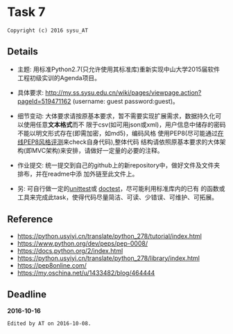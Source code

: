 # Task 7 #
`Copyright (c) 2016 sysu_AT`  


## Details ##
* 主题: 用标准Python2.7(只允许使用其标准库)重新实现中山大学2015届软件工程初级实训的Agenda项目。

* 具体要求: http://my.ss.sysu.edu.cn/wiki/pages/viewpage.action?pageId=519471162 
(username: guest password:guest)。

* 细节变动: 大体要求请按原基本要求，暂不需要实现扩展需求，数据持久化可以使用任意**文本格式**而不
限于csv(如可用json或xml)，用户信息中储存的密码不能以明文形式存在(即需加密，如md5)，编码风格
使用PEP8(尽可能通过[在线PEP8风格评测](http://pep8online.com/)来check自身代码),整体代码
结构请依照原基本要求的大体架构(即MVC架构)来安排，请做好一定量的必要的注释。

* 作业提交: 统一提交到自己的github上的新repository中，做好文件及文件夹排布，并在readme中添
加外链至此文件上。

* 另: 可自行做一定的[unittest](https://docs.python.org/2/library/unittest.html)或
[doctest](https://docs.python.org/2/library/doctest.html)，尽可能利用标准库内的已有
的函数或工具来完成此task，使得代码尽量简洁、可读、少错误、可维护、可拓展。


## Reference ##
* https://python.usyiyi.cn/translate/python_278/tutorial/index.html
* https://www.python.org/dev/peps/pep-0008/
* https://docs.python.org/2/index.html
* https://python.usyiyi.cn/translate/python_278/library/index.html
* https://pep8online.com/
* https://my.oschina.net/u/1433482/blog/464444


## Deadline ##
**2016-10-16**


`Edited by AT on 2016-10-08.`
